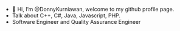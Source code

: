 - 👋 Hi, I’m @DonnyKurniawan, welcome to my github profile page.
- Talk about C++, C#, Java, Javascript, PHP.
- Software Engineer and Quality Assurance Engineer
